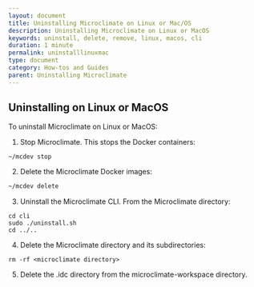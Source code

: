 ```yaml
---
layout: document
title: Uninstalling Microclimate on Linux or Mac/OS
description: Uninstalling Microclimate on Linux or MacOS
keywords: uninstall, delete, remove, linux, macos, cli
duration: 1 minute
permalink: uninstalllinuxmac
type: document
category: How-tos and Guides
parent: Uninstalling Microclimate
---
```


## Uninstalling on Linux or MacOS

To uninstall Microclimate on Linux or MacOS:

1. Stop Microclimate. This stops the Docker containers:
```
~/mcdev stop
```
2. Delete the Microclimate Docker images:
```bash
~/mcdev delete
```
3. Uninstall the Microclimate CLI. From the Microclimate directory:
```
cd cli
sudo ./uninstall.sh
cd ../..
```
4. Delete the Microclimate directory and its subdirectories:
```
rm -rf <microclimate directory>
```
5. Delete the .idc directory from the microclimate-workspace directory.
